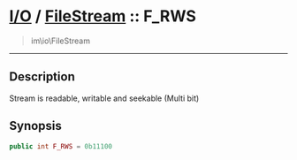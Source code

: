 # [I/O](io.md) / [FileStream](io-FileStream.md) :: F_RWS
 > im\io\FileStream
____

## Description
Stream is readable, writable and seekable (Multi bit)

## Synopsis
```php
public int F_RWS = 0b11100
```
